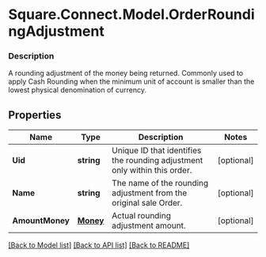 # Square.Connect.Model.OrderRoundingAdjustment

### Description

A rounding adjustment of the money being returned. Commonly used to apply Cash Rounding when the minimum unit of account is smaller than the lowest physical denomination of currency.

## Properties

Name | Type | Description | Notes
------------ | ------------- | ------------- | -------------
**Uid** | **string** | Unique ID that identifies the rounding adjustment only within this order. | [optional] 
**Name** | **string** | The name of the rounding adjustment from the original sale Order. | [optional] 
**AmountMoney** | [**Money**](Money.md) | Actual rounding adjustment amount. | [optional] 



[[Back to Model list]](../README.md#documentation-for-models) [[Back to API list]](../README.md#documentation-for-api-endpoints) [[Back to README]](../README.md)


